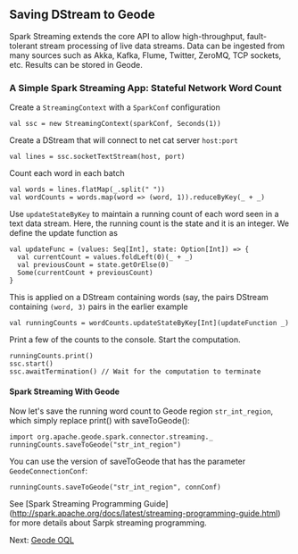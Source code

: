 ## Saving DStream to Geode
Spark Streaming extends the core API to allow high-throughput, fault-tolerant
stream processing of live data streams.  Data can be ingested from many 
sources such as Akka, Kafka, Flume, Twitter, ZeroMQ, TCP sockets, etc. 
Results can be stored in Geode.

### A Simple Spark Streaming App: Stateful Network Word Count

Create a `StreamingContext` with a `SparkConf` configuration
```
val ssc = new StreamingContext(sparkConf, Seconds(1))
```

Create a DStream that will connect to net cat server `host:port`
```
val lines = ssc.socketTextStream(host, port)
```

Count each word in each batch
```
val words = lines.flatMap(_.split(" "))
val wordCounts = words.map(word => (word, 1)).reduceByKey(_ + _)
```

Use `updateStateByKey` to maintain a running count of each word seen in a text
data stream. Here, the running count is the state and it is an integer. We 
define the update function as
```
val updateFunc = (values: Seq[Int], state: Option[Int]) => {
  val currentCount = values.foldLeft(0)(_ + _)
  val previousCount = state.getOrElse(0)
  Some(currentCount + previousCount)
}
```

This is applied on a DStream containing words (say, the pairs DStream containing
`(word, 3)` pairs in the earlier example
```
val runningCounts = wordCounts.updateStateByKey[Int](updateFunction _)
```

Print a few of the counts to the console. Start the computation.
```
runningCounts.print()
ssc.start()
ssc.awaitTermination() // Wait for the computation to terminate
```

#### Spark Streaming With Geode
Now let's save the running word count to Geode region `str_int_region`, which 
simply replace print() with saveToGeode():

```
import org.apache.geode.spark.connector.streaming._
runningCounts.saveToGeode("str_int_region")
```

You can use the version of saveToGeode that has the parameter `GeodeConnectionConf`:
```
runningCounts.saveToGeode("str_int_region", connConf)
```

See [Spark Streaming Programming Guide]
(http://spark.apache.org/docs/latest/streaming-programming-guide.html) for 
more details about Sarpk streaming programming.


Next: [Geode OQL](8_oql.md)
